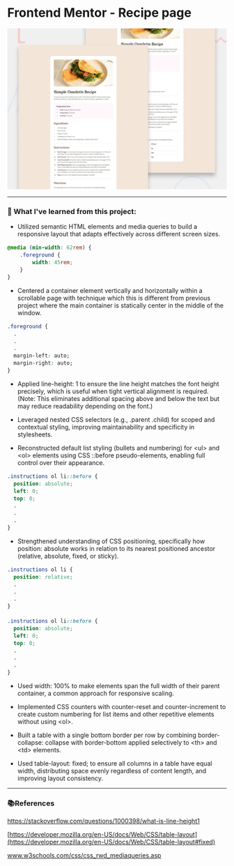 # Frontend Mentor - Recipe page

![Design preview for the Recipe page coding challenge](./preview.jpg)

---

### 🧠 What I've learned from this project:

- Utilized semantic HTML elements and media queries to build a responsive layout that adapts effectively across different screen sizes.

```css
@media (min-width: 62rem) {
    .foreground {
        width: 45rem;
    }
}
```

- Centered a container element vertically and horizontally within a scrollable page with technique which this is different from previous project where the main container is statically center in the middle of the window.

```css
.foreground {
  .
  .
  .
  margin-left: auto;
  margin-right: auto;
}
```

- Applied line-height: 1 to ensure the line height matches the font height precisely, which is useful when tight vertical alignment is required. (Note: This eliminates additional spacing above and below the text but may reduce readability depending on the font.)

- Leveraged nested CSS selectors (e.g., .parent .child) for scoped and contextual styling, improving maintainability and specificity in stylesheets.

- Reconstructed default list styling (bullets and numbering) for \<ul> and \<ol> elements using CSS ::before pseudo-elements, enabling full control over their appearance.

```css
.instructions ol li::before {
  position: absolute;
  left: 0;
  top: 0;
  .
  .
  .
}
```

- Strengthened understanding of CSS positioning, specifically how position: absolute works in relation to its nearest positioned ancestor (relative, absolute, fixed, or sticky).

```css
.instructions ol li {
  position: relative;
  .
  .
  .
}

.instructions ol li::before {
  position: absolute;
  left: 0;
  top: 0;
  .
  .
  .
}
```

- Used width: 100% to make elements span the full width of their parent container, a common approach for responsive scaling.

- Implemented CSS counters with counter-reset and counter-increment to create custom numbering for list items and other repetitive elements without using \<ol>.

- Built a table with a single bottom border per row by combining border-collapse: collapse with border-bottom applied selectively to \<th> and \<td> elements.

- Used table-layout: fixed; to ensure all columns in a table have equal width, distributing space evenly regardless of content length, and improving layout consistency.

---

### 📚References

https://stackoverflow.com/questions/1000398/what-is-line-height1

[https://developer.mozilla.org/en-US/docs/Web/CSS/table-layout](https://developer.mozilla.org/en-US/docs/Web/CSS/table-layout#fixed)

www.w3schools.com/css/css_rwd_mediaqueries.asp
